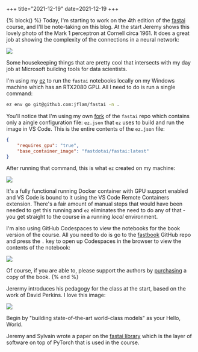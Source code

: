 +++
title="2021-12-19"
date=2021-12-19
+++

{% block() %}
Today, I'm starting to work on the 4th edition of the
[fastai](https://github.com/fastai/fastai) course, and I'll be note-taking on
this blog. At the start Jeremy shows this lovely photo of the Mark 1
perceptron at Cornell circa 1961. It does a great job at showing the
complexity of the connections in a neural network:

![](2021-12-19/2021-12-19-07-38-03.png)

Some housekeeping things that are pretty cool that intersects with my day job
at Microsoft building tools for data scientists. 

I'm using my [ez](https://github.com/jflam/ez) to run the `fastai` notebooks
locally on my Windows machine which has an RTX2080 GPU. All I need to do is
run a single command: 

```bash
ez env go git@github.com:jflam/fastai -n .
```

You'll notice that I'm using my own [fork](https://github.com/jflam/fastai) of
the `fastai` repo which contains only a aingle configuration file: `ez.json`
that `ez` uses to build and run the image in VS Code. 
This is the entire contents of the `ez.json` file:

```json
{
    "requires_gpu": "true",
    "base_container_image": "fastdotai/fastai:latest"
}
```

After running that command, this is what `ez` created on my machine:

![](2021-12-19/2021-12-19-07-53-47.png)

It's a fully functional running Docker container with GPU support enabled and
VS Code is bound to it using the VS Code Remote Containers extension. There's 
a fair amount of manual steps that would have been needed to get this running
and `ez` eliminates the need to do any of that - you get straight to the 
course in a running _local_ environment.

I'm also using GitHub Codespaces to view the notebooks for the book version of
the course. All you need to do is go to the
[fastbook](https://github.dev/fastai/fastbook) GitHub repo and press the `.`
key to open up Codespaces in the browser to view the contents of the notebook:

![](2021-12-19/2021-12-19-08-08-53.png)

Of course, if you are able to, please support the authors by
[purchasing](https://www.oreilly.com/library/view/deep-learning-for/9781492045519/)
a copy of the book.
{% end %}

Jerermy introduces his pedagogy for the class at the start, based on the work
of David Perkins. I love this image:

![](2021-12-19/2021-12-19-08-19-21.png)

Begin by "building state-of-the-art world-class models" as your Hello, World.

Jeremy and Sylvain wrote a paper on the [fastai
library](https://arxiv.org/abs/2002.04688) which is the layer of software on
top of PyTorch that is used in the course.